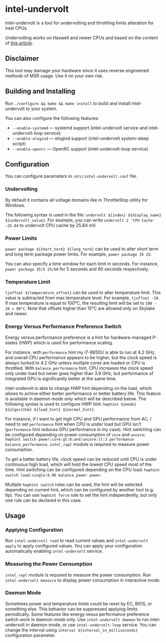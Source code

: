 # intel-undervolt

intel-undervolt is a tool for undervolting and throttling limits alteration for Intel CPUs.

Undervolting works on Haswell and newer CPUs and based on the content of
[this article](https://github.com/mihic/linux-intel-undervolt).

## Disclaimer

This tool may damage your hardware since it uses reverse engineered methods of MSR usage.
Use it on your own risk.

## Building and Installing

Run `./configure && make && make install` to build and install intel-undervolt to your system.

You can also configure the following features:

- `--enable-systemd` — systemd support (intel-undervolt service and intel-undervolt-loop service)
- `--enable-elogind` — elogind support (intel-undervolt system-sleep script)
- `--enable-openrc` — OpenRC support (intel-undervolt-loop service)

## Configuration

You can configure parameters in `/etc/intel-undervolt.conf` file.

### Undervolting

By default it contains all voltage domains like in ThrottleStop utility for Windows.

The following syntax is used in the file: `undervolt ${index} ${display_name} ${undervolt_value}`.
For example, you can write `undervolt 2 'CPU Cache' -25.84` to undervolt CPU cache by 25.84 mV.

### Power Limits

`power package ${short_term} ${long_term}` can be used to alter short term and long term package
power limits. For example, `power package 35 25`.

You can also specify a time window for each limit in seconds. For instance,
`power package 35/5 25/60` for 5 seconds and 60 seconds respectively.

### Temperature Limit

`tjoffset ${temperature_offset}` can be used to alter temperature limit. This value is subtracted
from max temperature level. For example, `tjoffset -20`. If max temperature is equal to 100°C, the
resulting limit will be set to `100 - 20 = 80°C`. Note that offsets higher than 15°C are allowed
only on Skylake and newer.

### Energy Versus Performance Preference Switch

Energy versus performance preference is a hint for hardware-managed P-states (HWP) which is used for
performance scaling.

For instance, with `performance` hint my i7-8650U is able to run at 4.2 GHz, and overall CPU
performance appears to be higher, but the clock speed is always locked to 4.2 GHz unless multiple
cores are loaded or CPU is throttled. With `balance_performance` hint, CPU increases the clock speed
only under load but never goes higher than 3.9 GHz, but performance of integrated GPU is
significantly better at the same time.

intel-undevolt is able to change HWP hint depending on the load, which allows to achive either
better performance or better battery life. This feature is available in daemon mode only which will
be described below. The following syntax is used to configure HWP hint:
`hwphint ${mode} ${algorithm} ${load_hint} ${normal_hint}`.

For instance, if I want to get high CPU and GPU performance from AC, I need to set `performance`
hint when CPU is under load but GPU isn't (`performance` hint reduces GPU performance in my case).
Hint switching can be configured depending on power consumption of `core` and `uncore`:
`hwphint switch power:core:gt:8:and:uncore:lt:3 performance balance_performance`. `intel_rapl`
module is required to measure power consumption.

To get a better battery life, clock speed can be reduced until CPU is under continuous high load,
which will hold the lowest CPU speed most of the time. Hint switching can be configured depending on
the CPU load: `hwphint switch load:single:0.90 balance_power power`.

Multiple `hwphint switch` rules can be used, the hint will be selected depending on current hint,
which can be configured by another tool (e.g. tlp). You can use `hwphint force` rule to set the hint
independently, but only one rule can be declared in this case.

## Usage

### Applying Configuration

Run `intel-undervolt read` to read current values and `intel-undervolt apply` to apply configured
values. You can apply your configuration automatically enabling `intel-undervolt` service.

### Measuring the Power Consumption

`intel_rapl` module is required to measure the power consumption. Run `intel-undervolt measure` to
display power consumption in interactive mode.

### Daemon Mode

Sometimes power and temperature limits could be reset by EC, BIOS, or something else. This behavior
can be suppressed applying limits periodically. Some features like energy vesus performance
preference switch work in daemon mode only. Use `intel-undervolt daemon` to run intel-undervolt in
daemon mode, or use `intel-undervolt-loop` service. You can change the interval using
`interval ${interval_in_milliseconds}` configuration parameter.
